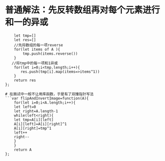 # 普通解法：先反转数组再对每个元素进行和一的异或
```var flipAndInvertImage = function(A) {
    let tmp=[]
    let res=[]
    //先将数组的每一项reverse
    for(let items of A ){
        tmp.push(items.reverse())
    }
   //将tmp中的每一项和1异或
    for(let i=0;i<tmp.length;i++){
       res.push(tmp[i].map(items=>items^1))
    }
    return res
};

# 在面试中一般不让用库函数，于是有了双撞指针写法
```var flipAndInvertImage=function(A){
    for(let i=0;i<A.length;i++){
    let left=0
    let right=A.length-1
    while(left<right){
    let tmp=A[i][left]
    A[i][left]=A[i][right]^1
    A[i][right]=tmp^1
    left++
    right--
    }
    }
    return A
};

